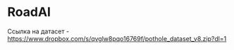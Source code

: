 # RoadAI
Ссылка на датасет - https://www.dropbox.com/s/qvglw8pqo16769f/pothole_dataset_v8.zip?dl=1 
